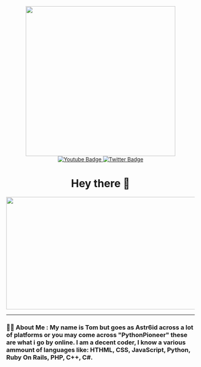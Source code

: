 <!--Coding from home gif-->
<div id="header" align="center">
  <img src="https://media.giphy.com/media/RbDKaczqWovIugyJmW/giphy.gif" width="400"/>
</div>

<!--Social medias-->
<div id="badges" align="center">
  <a href="https://www.youtube.com/channel/UCDxE5wdwjnXhiPN5iC3XB-A">
    <img src="https://img.shields.io/badge/YouTube-red?style=for-the-badge&logo=youtube&logoColor=white" alt="Youtube Badge"/>
  </a>
  <a href="https://twitter.com/PioneerPython">
    <img src="https://img.shields.io/badge/Twitter-blue?style=for-the-badge&logo=twitter&logoColor=white" alt="Twitter Badge"/>
  </a>
</div>

<!--How many people have viewed my profile-->
<div id="views" align="center">
  <img src="https://komarev.com/ghpvc/?username=astr6id&style=flat-square&color=green" alt=""/>
</div>

<!--Welcome message-->
<div id="Welcome-message" align="center">
  <h1 align="center">Hey there 👋</h1>
</div>

<!--Kewl little gif-->
<div align="center">
  <img src="https://media.giphy.com/media/dWesBcTLavkZuG35MI/giphy.gif" width="600" height="300"/>
</div>

---

### :woman_technologist: About Me : My name is Tom but goes as Astr6id across a lot of platforms or you may come across "PythonPioneer" these are what i go by online. I am a decent coder, I know a various ammount of languages like: HTHML, CSS, JavaScript, Python, Ruby On Rails, PHP, C++, C#.
